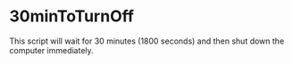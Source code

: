 # 30minToTurnOff
This script will wait for 30 minutes (1800 seconds) and then shut down the computer immediately.
